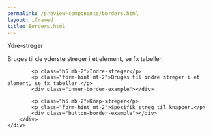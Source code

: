 ```yaml
--- 
permalink: /preview-components/borders.html
layout: iframed 
title: Borders.html
---
```

<div class="container">
    <div class="row">
        <div class="col-12 col-sm-12 col-md-6">
            <p class="h5 mb-2">Ydre-streger</p>
            <p class="form-hint mt-2">Bruges til de yderste streger i et element, se fx tabeller.</p>
            <div class="outer-border-example"></div>

            <p class="h5 mb-2">Indre-streger</p>
            <p class="form-hint mt-2">Bruges til indre streger i et element, se fx tabeller.</p>
            <div class="inner-border-example"></div>

            <p class="h5 mb-2">Knap-streger</p>
            <p class="form-hint mt-2">Specifik streg til knapper.</p>
            <div class="button-border-example"></div>
        </div>
    </div>
</div>